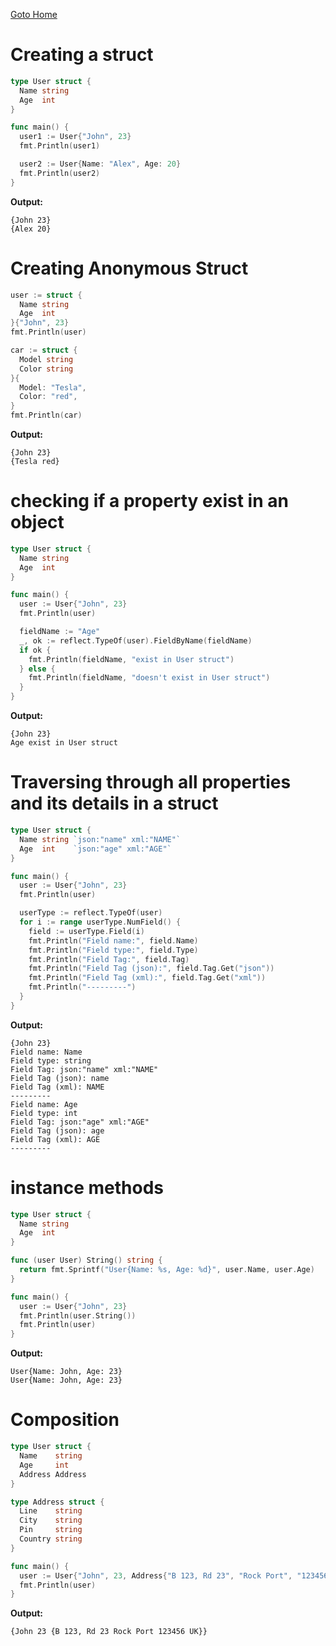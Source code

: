 [Goto Home](../README.md)

# Creating a struct

```go
type User struct {
  Name string
  Age  int
}

func main() {
  user1 := User{"John", 23}
  fmt.Println(user1)

  user2 := User{Name: "Alex", Age: 20}
  fmt.Println(user2)
}
```

**Output:**

```
{John 23}
{Alex 20}
```

# Creating Anonymous Struct

```go
user := struct {
  Name string
  Age  int
}{"John", 23}
fmt.Println(user)

car := struct {
  Model string
  Color string
}{
  Model: "Tesla",
  Color: "red",
}
fmt.Println(car)
```

**Output:**

```
{John 23}
{Tesla red}
```

# checking if a property exist in an object

```go
type User struct {
  Name string
  Age  int
}

func main() {
  user := User{"John", 23}
  fmt.Println(user)

  fieldName := "Age"
  _, ok := reflect.TypeOf(user).FieldByName(fieldName)
  if ok {
    fmt.Println(fieldName, "exist in User struct")
  } else {
    fmt.Println(fieldName, "doesn't exist in User struct")
  }
}
```

**Output:**

```
{John 23}
Age exist in User struct
```

# Traversing through all properties and its details in a struct

```go
type User struct {
  Name string `json:"name" xml:"NAME"`
  Age  int    `json:"age" xml:"AGE"`
}

func main() {
  user := User{"John", 23}
  fmt.Println(user)

  userType := reflect.TypeOf(user)
  for i := range userType.NumField() {
    field := userType.Field(i)
    fmt.Println("Field name:", field.Name)
    fmt.Println("Field type:", field.Type)
    fmt.Println("Field Tag:", field.Tag)
    fmt.Println("Field Tag (json):", field.Tag.Get("json"))
    fmt.Println("Field Tag (xml):", field.Tag.Get("xml"))
    fmt.Println("---------")
  }
}
```

**Output:**

```
{John 23}
Field name: Name
Field type: string
Field Tag: json:"name" xml:"NAME"
Field Tag (json): name
Field Tag (xml): NAME
---------
Field name: Age
Field type: int
Field Tag: json:"age" xml:"AGE"
Field Tag (json): age
Field Tag (xml): AGE
---------
```

# instance methods

```go
type User struct {
  Name string
  Age  int
}

func (user User) String() string {
  return fmt.Sprintf("User{Name: %s, Age: %d}", user.Name, user.Age)
}

func main() {
  user := User{"John", 23}
  fmt.Println(user.String())
  fmt.Println(user)
}
```

**Output:**

```
User{Name: John, Age: 23}
User{Name: John, Age: 23}
```

# Composition

```go
type User struct {
  Name    string
  Age     int
  Address Address
}

type Address struct {
  Line    string
  City    string
  Pin     string
  Country string
}

func main() {
  user := User{"John", 23, Address{"B 123, Rd 23", "Rock Port", "123456", "UK"}}
  fmt.Println(user)
}
```

**Output:**

```
{John 23 {B 123, Rd 23 Rock Port 123456 UK}}
```
